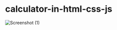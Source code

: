 # calculator-in-html-css-js

![Screenshot (1)](https://github.com/alokguptaaaa/calculator-in-html-css-js/assets/120819779/b97e18a0-c82e-4312-abdc-26924e1a6ac4)
